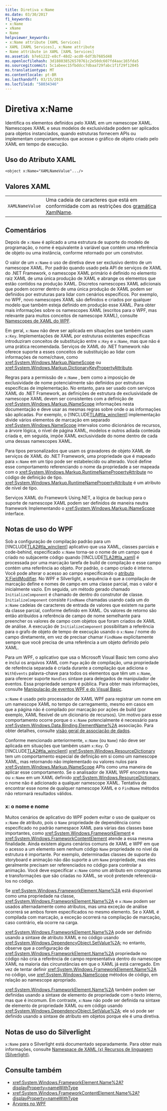 ```yaml
---
title: Diretiva x:Name
ms.date: 03/30/2017
f1_keywords:
- x:Name
- xName
- Name
helpviewer_keywords:
- x:Name attribute [XAML Services]
- XAML [XAML Services], x:Name attribute
- Name attribute in XAML [XAML Services]
ms.assetid: b7e61222-e8cf-48d2-acd0-6df3b7685d48
ms.openlocfilehash: 3d188038526570761c2e50dc607fd4aac165fda5
ms.sourcegitcommit: 5c1abeec15fbddcc7dbaa729fabc1f1f29f12045
ms.translationtype: MT
ms.contentlocale: pt-BR
ms.lasthandoff: 03/15/2019
ms.locfileid: "58034346"
---
```

# <a name="xname-directive"></a>Diretiva x:Name
Identifica os elementos definidos pelo XAML em um namescope XAML. Namescopes XAML e seus modelos de exclusividade podem ser aplicados para objetos instanciados, quando estruturas fornecem APIs ou implementam comportamentos que acesse o gráfico de objeto criado pelo XAML em tempo de execução.  
  
## <a name="xaml-attribute-usage"></a>Uso do Atributo XAML  
  
```xaml  
<object x:Name="XAMLNameValue".../>  
```  
  
## <a name="xaml-values"></a>Valores XAML  
  
|||  
|-|-|  
|`XAMLNameValue`|Uma cadeia de caracteres que está em conformidade com as restrições dos [gramática XamlName](xamlname-grammar.md).|  
  
## <a name="remarks"></a>Comentários  
 Depois de `x:Name` é aplicado a uma estrutura de suporte do modelo de programação, o nome é equivalente à variável que contém uma referência de objeto ou uma instância, conforme retornado por um construtor.  
  
 O valor de um `x:Name` o uso de diretiva deve ser exclusivo dentro de um namescope XAML. Por padrão quando usado pela API de serviços de XAML do .NET Framework, o namescope XAML primário é definido no elemento raiz XAML de uma única produção de XAML e abrange os elementos que estão contidos na produção XAML. Discretos namescopes XAML adicionais que podem ocorrer dentro de uma única produção de XAML podem ser definidos por estruturas para lidar com cenários específicos. Por exemplo, no WPF, novo namescopes XAML são definidos e criados por qualquer modelo que também esteja definido em produção esse XAML. Para obter mais informações sobre os namescopes XAML (escritos para o WPF, mas relevante para muitos conceitos de namescope XAML), consulte [Namescopes de XAML do WPF](../wpf/advanced/wpf-xaml-namescopes.md).  
  
 Em geral, `x:Name` não deve ser aplicada em situações que também usam `x:Key`. Implementações de XAML por estruturas existentes específicas introduziram conceitos de substituição entre `x:Key` e `x:Name`, mas que não é uma prática recomendada. Serviços de XAML do .NET framework não oferece suporte a esses conceitos de substituição ao lidar com informações de nome/chave, como <xref:System.Windows.Markup.INameScope> ou <xref:System.Windows.Markup.DictionaryKeyPropertyAttribute>.  
  
 Regras para a permissão de `x:Name` , bem como a imposição de exclusividade de nome potencialmente são definidos por estruturas específicas de implementação. No entanto, para ser usado com serviços XAML do .NET Framework, as definições de estrutura de exclusividade de namescope XAML devem ser consistentes com a definição de <xref:System.Windows.Markup.INameScope> informações nesta documentação e deve usar as mesmas regras sobre onde o as informações são aplicadas. Por exemplo, o [!INCLUDE[TLA#tla_winclient](../../../includes/tlasharptla-winclient-md.md)] implementação divide vários elementos de marcação em separado <xref:System.Windows.NameScope> intervalos como dicionários de recursos, a árvore lógica, o nível de página XAML, modelos e outros adiada conteúda criada e, em seguida, impõe XAML exclusividade do nome dentro de cada uma dessas namescopes XAML.  
  
 Para tipos personalizados que usam os gravadores de objeto XAML de serviços de XAML do .NET Framework, uma propriedade que é mapeado para `x:Name` em um tipo pode ser estabelecido ou alterado. Você define esse comportamento referenciando o nome da propriedade a ser mapeada com o <xref:System.Windows.Markup.RuntimeNamePropertyAttribute> no código de definição de tipo.  <xref:System.Windows.Markup.RuntimeNamePropertyAttribute> é um atributo de nível de tipo.  
  
 Serviços XAML do Framework Using.NET, a lógica de backup para o suporte de namescope XAML podem ser definidos de maneira neutra framework Implementando o <xref:System.Windows.Markup.INameScope> interface.  
  
## <a name="wpf-usage-notes"></a>Notas de uso do WPF  
 Sob a configuração de compilação padrão para um [!INCLUDE[TLA2#tla_winclient](../../../includes/tla2sharptla-winclient-md.md)] aplicativo que usa XAML, classes parciais e code-behind, especificado `x:Name` torna-se o nome de um campo que é criado no subjacente código quando [!INCLUDE[TLA2#tla_xaml](../../../includes/tla2sharptla-xaml-md.md)] é processada por uma marcação tarefa de build de compilação e esse campo contém uma referência ao objeto. Por padrão, o campo criado é interno. Você pode alterar o acesso ao campo especificando o [atributo X:FieldModifier](x-fieldmodifier-directive.md). No WPF e Silverlight, a sequência é que a compilação de marcação define e nomes de campo em uma classe parcial, mas o valor é inicialmente vazio. Em seguida, um método gerado chamado `InitializeComponent` é chamado de dentro do construtor de classe. `InitializeComponent` consiste `FindName` chamadas usando cada um do `x:Name` cadeias de caracteres de entrada de valores que existem na parte da classe parcial, conforme definido em XAML. Os valores de retorno são então atribuídos a referência de campo de nome semelhante para preencher os valores de campo com objetos que foram criados de XAML de análise. A execução de `InitializeComponent` possibilitam a referência para o grafo de objeto de tempo de execução usando o `x:Name` / nome do campo diretamente, em vez de precisar chamar `FindName` explicitamente sempre que você precisa de uma referência a um objeto definido pelo XAML.  
  
 Para um WPF, o aplicativo que usa o Microsoft Visual Basic tem como alvo e inclui os arquivos XAML com `Page` ação de compilação, uma propriedade de referência separada é criada durante a compilação que adiciona o `WithEvents` palavra-chave para todos os elementos que têm um `x:Name`, para oferecer suporte `Handles` sintaxe para delegados de manipulador de eventos. Essa propriedade sempre é pública. Para obter mais informações, consulte [Manipulação de eventos WPF e do Visual Basic](../wpf/advanced/visual-basic-and-wpf-event-handling.md).  
  
 `x:Name` é usado pelo processador de XAML WPF para registrar um nome em um namescope XAML no tempo de carregamento, mesmo em casos em que a página não é compilado por marcação por ações de build (por exemplo, XAML flexível de um dicionário de recursos). Um motivo para esse comportamento ocorre porque o `x:Name` potencialmente é necessário para <xref:System.Windows.Data.Binding.ElementName%2A> associação. Para obter detalhes, consulte [visão geral de associação de dados](../wpf/data/data-binding-overview.md).  
  
 Conforme mencionado anteriormente, `x:Name` (ou `Name`) não deve ser aplicada em situações que também usam `x:Key`. O [!INCLUDE[TLA2#tla_winclient](../../../includes/tla2sharptla-winclient-md.md)] <xref:System.Windows.ResourceDictionary> tem um comportamento especial de definição em si como um namescope XAML, mas retornando não implementado ou valores nulos para <xref:System.Windows.Markup.INameScope> APIs como uma maneira de aplicar esse comportamento. Se o analisador de XAML WPF encontra `Name` ou `x:Name` em um XAML definido <xref:System.Windows.ResourceDictionary>, o nome não é adicionado a qualquer namescope XAML. Tentativa de encontrar esse nome de qualquer namescope XAML e o `FindName` métodos não retornará resultados válidos.  
  
### <a name="xname-and-name"></a>x: o nome e nome  
 Muitos cenários de aplicativo do WPF podem evitar o uso de qualquer os `x:Name` de atributo, pois o `Name` propriedade de dependência como especificado no padrão namespace XAML para várias das classes base importantes, como <xref:System.Windows.FrameworkElement> e <xref:System.Windows.FrameworkContentElement> atende a essa mesma finalidade. Ainda existem alguns cenários comuns de XAML e WPF em que o acesso a um elemento sem nenhum código `Name` propriedade no nível da estrutura é importante. Por exemplo, determinadas classes de suporte do storyboard e animação não dão suporte a um `Name` propriedade, mas eles geralmente precisam ser referenciados no código para controlar a animação. Você deve especificar `x:Name` como um atributo em cronogramas e transformações que são criadas no XAML, se você pretende referenciá-los no código.  
  
 Se <xref:System.Windows.FrameworkElement.Name%2A> está disponível como uma propriedade na classe, <xref:System.Windows.FrameworkElement.Name%2A> e `x:Name` podem ser usados alternadamente como atributos, mas uma exceção de análise ocorrerá se ambos forem especificados no mesmo elemento. Se o XAML é compilada com marcação, a exceção ocorrerá na compilação de marcação, caso contrário, ela ocorre na carga.  
  
 <xref:System.Windows.FrameworkElement.Name%2A> pode ser definido usando a sintaxe de atributo XAML e no código usando <xref:System.Windows.DependencyObject.SetValue%2A>; no entanto, observe que a configuração de <xref:System.Windows.FrameworkElement.Name%2A> propriedade no código não cria a referência de campo representativa dentro do namescope XAML na maioria das circunstâncias em que o XAML já está carregado. Em vez de tentar definir <xref:System.Windows.FrameworkElement.Name%2A> no código, use <xref:System.Windows.NameScope> métodos de código, em relação ao namescope apropriado.  
  
 <xref:System.Windows.FrameworkElement.Name%2A> também podem ser definidas usando a sintaxe de elemento de propriedade com o texto interno, mas que é incomum. Em contraste, `x:Name` não pode ser definida na sintaxe de elemento de propriedade XAML ou em código usando <xref:System.Windows.DependencyObject.SetValue%2A>; ele só pode ser definido usando a sintaxe de atributo em objetos porque ele é uma diretiva.  
  
## <a name="silverlight-usage-notes"></a>Notas de uso do Silverlight  
 `x:Name` para o Silverlight está documentado separadamente. Para obter mais informações, consulte [Namespace de XAML (x) Recursos de linguagem (Silverlight)](https://go.microsoft.com/fwlink/?LinkId=199081).  
  
## <a name="see-also"></a>Consulte também
- <xref:System.Windows.FrameworkElement.Name%2A?displayProperty=nameWithType>
- <xref:System.Windows.FrameworkContentElement.Name%2A?displayProperty=nameWithType>
- [Árvores no WPF](../wpf/advanced/trees-in-wpf.md)
